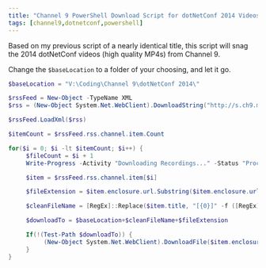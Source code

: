 ```yaml
---
title: "Channel 9 PowerShell Download Script for dotNetConf 2014 Videos"
tags: [channel9,dotnetconf,powershell]
---
```


Based on my previous script of a nearly identical title, this script will snag the 2014 dotNetConf videos (high quality MP4s) from Channel 9.

Change the `$baseLocation` to a folder of your choosing, and let it go.

```powershell
$baseLocation = "V:\Coding\Channel 9\dotNetConf 2014\"

$rssFeed = New-Object -TypeName XML
$rss = (New-Object System.Net.WebClient).DownloadString("http://s.ch9.ms/Events/dotnetConf/2014/RSS/mp4high")

$rssFeed.LoadXml($rss)

$itemCount = $rssFeed.rss.channel.item.Count

for($i = 0; $i -lt $itemCount; $i++) {
     $fileCount = $i + 1
     Write-Progress -Activity "Downloading Recordings..." -Status "Processing file $fileCount of $itemCount" -PercentComplete (($i/$itemCount)*100)

     $item = $rssFeed.rss.channel.item[$i]

     $fileExtension = $item.enclosure.url.Substring($item.enclosure.url.lastIndexOf('.'), $item.enclosure.url.length - $item.enclosure.url.lastIndexOf('.'))

     $cleanFileName = [RegEx]::Replace($item.title, "[{0}]" -f ([RegEx]::Escape([String][System.IO.Path]::GetInvalidFileNameChars())), '') 

     $downloadTo = $baseLocation+$cleanFileName+$fileExtension

     If(!(Test-Path $downloadTo)) {
          (New-Object System.Net.WebClient).DownloadFile($item.enclosure.url, $downloadTo)
     }
}
```